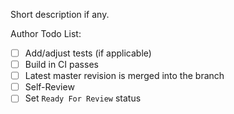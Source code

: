 Short description if any.

Author Todo List:

- [ ] Add/adjust tests (if applicable)
- [ ] Build in CI passes
- [ ] Latest master revision is merged into the branch
- [ ] Self-Review
- [ ] Set `Ready For Review` status

